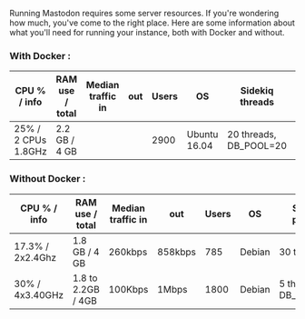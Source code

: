 Running Mastodon requires some server resources. If you're wondering how much, you've come to the right place.
Here are some information about what you'll need for running your instance, both with Docker and without.

### With Docker :

| CPU % / info | RAM use / total | Median traffic in | out | Users | OS | Sidekiq threads | puma params | Hosting provider | URL | Cost Estimate |
|-----|-----|-----------------------|-----|-------|----|-----------------|----------------|------------------|-----|------|
| 25% / 2 CPUs 1.8GHz | 2.2 GB / 4 GB | | | 2900 | Ubuntu 16.04 | 20 threads, DB_POOL=20 | WEB_CONCURRENCY=4, MAX_THREADS=8 | [Digital Ocean](https://www.digitalocean.com) | [mastodon.technology](https://mastodon.technllogy) | |

### Without Docker :

| CPU % / info | RAM  use / total | Median traffic in | out | Users | OS | Sidekiq params | puma params | Server model / Provider | URL | Cost Estimate | 
|-----|-----|-----------------------|-----|-------|----|-----------------|----------------|------------------|-----|------|
| 17.3% / 2x2.4Ghz | 1.8 GB / 4 GB | 260kbps | 858kbps | 785 | Debian | 30 threads | ? | [vultr](https://Vultr.com) | [social.wxcafe.net](https://social.wxcafe.net) | | 
| 30% / 4x3.40GHz | 1.8 to 2.2GB / 4GB | 100Kbps | 1Mbps | 1800 | Debian | 5 threads, DB_POOL=10 | MAX_THREADS=5, WEB_CONCURRENCY=4 | [Dedibox LT 2014v2](https://documentation.online.net/fr/dedicated-server/offers/limited/server-dedibox-limited-edition-13816) | [oc.todon.fr](oc.todon.fr) | |
